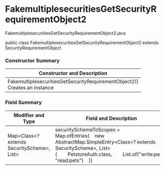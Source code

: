 # FakemultiplesecuritiesGetSecurityRequirementObject2
FakemultiplesecuritiesGetSecurityRequirementObject2.java

public class FakemultiplesecuritiesGetSecurityRequirementObject2
extends SecurityRequirementObject

### Constructor Summary
| Constructor and Description |
| --------------------------- |
| FakemultiplesecuritiesGetSecurityRequirementObject2()<br>Creates an instance |

### Field Summary
| Modifier and Type | Field and Description |
| ----------------- | --------------------- |
| Map<Class<? extends SecurityScheme>, List<String>> | securitySchemeToScopes = Map.ofEntries(&nbsp;&nbsp;&nbsp;&nbsp;new AbstractMap.SimpleEntry<Class<? extends SecurityScheme>, List<String>>(&nbsp;&nbsp;&nbsp;&nbsp;&nbsp;&nbsp;&nbsp;&nbsp;PetstoreAuth.class,&nbsp;&nbsp;&nbsp;&nbsp;&nbsp;&nbsp;&nbsp;&nbsp;List.of("write:pets", "read:pets")&nbsp;&nbsp;&nbsp;&nbsp;)) |
